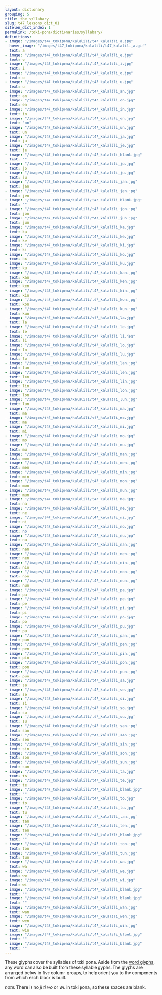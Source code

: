 ```yaml
---
layout: dictionary
grouping: 5
title: the syllabary
slug: t47_lessons_dict_01
sitelen_dict_index: 1
permalink: /toki-pona/dictionaries/syllabary/
definitions:
- image: "/images/t47_tokipona/kalalili/t47_kalalili_a.jpg"
  hover_image: "/images/t47_tokipona/kalalili/t47_kalalili_a.gif"
  text: a
- image: "/images/t47_tokipona/kalalili/t47_kalalili_e.jpg"
  text: e
- image: "/images/t47_tokipona/kalalili/t47_kalalili_i.jpg"
  text: i
- image: "/images/t47_tokipona/kalalili/t47_kalalili_o.jpg"
  text: o
- image: "/images/t47_tokipona/kalalili/t47_kalalili_u.jpg"
  text: u
- image: "/images/t47_tokipona/kalalili/t47_kalalili_an.jpg"
  text: an
- image: "/images/t47_tokipona/kalalili/t47_kalalili_en.jpg"
  text: en
- image: "/images/t47_tokipona/kalalili/t47_kalalili_in.jpg"
  text: in
- image: "/images/t47_tokipona/kalalili/t47_kalalili_on.jpg"
  text: "on"
- image: "/images/t47_tokipona/kalalili/t47_kalalili_un.jpg"
  text: un
- image: "/images/t47_tokipona/kalalili/t47_kalalili_ja.jpg"
  text: ja
- image: "/images/t47_tokipona/kalalili/t47_kalalili_je.jpg"
  text: je
- image: "/images/t47_tokipona/kalalili/t47_kalalili_blank.jpg"
  text: ""
- image: "/images/t47_tokipona/kalalili/t47_kalalili_jo.jpg"
  text: jo
- image: "/images/t47_tokipona/kalalili/t47_kalalili_ju.jpg"
  text: ju
- image: "/images/t47_tokipona/kalalili/t47_kalalili_jan.jpg"
  text: jan
- image: "/images/t47_tokipona/kalalili/t47_kalalili_jen.jpg"
  text: jen
- image: "/images/t47_tokipona/kalalili/t47_kalalili_blank.jpg"
  text: ""
- image: "/images/t47_tokipona/kalalili/t47_kalalili_jon.jpg"
  text: jon
- image: "/images/t47_tokipona/kalalili/t47_kalalili_jun.jpg"
  text: jun
- image: "/images/t47_tokipona/kalalili/t47_kalalili_ka.jpg"
  text: ka
- image: "/images/t47_tokipona/kalalili/t47_kalalili_ke.jpg"
  text: ke
- image: "/images/t47_tokipona/kalalili/t47_kalalili_ki.jpg"
  text: ki
- image: "/images/t47_tokipona/kalalili/t47_kalalili_ko.jpg"
  text: ko
- image: "/images/t47_tokipona/kalalili/t47_kalalili_ku.jpg"
  text: ku
- image: "/images/t47_tokipona/kalalili/t47_kalalili_kan.jpg"
  text: kan
- image: "/images/t47_tokipona/kalalili/t47_kalalili_ken.jpg"
  text: ken
- image: "/images/t47_tokipona/kalalili/t47_kalalili_kin.jpg"
  text: kin
- image: "/images/t47_tokipona/kalalili/t47_kalalili_kon.jpg"
  text: kon
- image: "/images/t47_tokipona/kalalili/t47_kalalili_kun.jpg"
  text: kun
- image: "/images/t47_tokipona/kalalili/t47_kalalili_la.jpg"
  text: la
- image: "/images/t47_tokipona/kalalili/t47_kalalili_le.jpg"
  text: le
- image: "/images/t47_tokipona/kalalili/t47_kalalili_li.jpg"
  text: li
- image: "/images/t47_tokipona/kalalili/t47_kalalili_lo.jpg"
  text: lo
- image: "/images/t47_tokipona/kalalili/t47_kalalili_lu.jpg"
  text: lu
- image: "/images/t47_tokipona/kalalili/t47_kalalili_lan.jpg"
  text: lan
- image: "/images/t47_tokipona/kalalili/t47_kalalili_len.jpg"
  text: len
- image: "/images/t47_tokipona/kalalili/t47_kalalili_lin.jpg"
  text: lin
- image: "/images/t47_tokipona/kalalili/t47_kalalili_lon.jpg"
  text: lon
- image: "/images/t47_tokipona/kalalili/t47_kalalili_lun.jpg"
  text: lun
- image: "/images/t47_tokipona/kalalili/t47_kalalili_ma.jpg"
  text: ma
- image: "/images/t47_tokipona/kalalili/t47_kalalili_me.jpg"
  text: me
- image: "/images/t47_tokipona/kalalili/t47_kalalili_mi.jpg"
  text: mi
- image: "/images/t47_tokipona/kalalili/t47_kalalili_mo.jpg"
  text: mo
- image: "/images/t47_tokipona/kalalili/t47_kalalili_mu.jpg"
  text: mu
- image: "/images/t47_tokipona/kalalili/t47_kalalili_man.jpg"
  text: man
- image: "/images/t47_tokipona/kalalili/t47_kalalili_men.jpg"
  text: men
- image: "/images/t47_tokipona/kalalili/t47_kalalili_min.jpg"
  text: min
- image: "/images/t47_tokipona/kalalili/t47_kalalili_mon.jpg"
  text: mon
- image: "/images/t47_tokipona/kalalili/t47_kalalili_mun.jpg"
  text: mun
- image: "/images/t47_tokipona/kalalili/t47_kalalili_na.jpg"
  text: na
- image: "/images/t47_tokipona/kalalili/t47_kalalili_ne.jpg"
  text: ne
- image: "/images/t47_tokipona/kalalili/t47_kalalili_ni.jpg"
  text: ni
- image: "/images/t47_tokipona/kalalili/t47_kalalili_no.jpg"
  text: no
- image: "/images/t47_tokipona/kalalili/t47_kalalili_nu.jpg"
  text: nu
- image: "/images/t47_tokipona/kalalili/t47_kalalili_nan.jpg"
  text: nan
- image: "/images/t47_tokipona/kalalili/t47_kalalili_nen.jpg"
  text: nen
- image: "/images/t47_tokipona/kalalili/t47_kalalili_nin.jpg"
  text: nin
- image: "/images/t47_tokipona/kalalili/t47_kalalili_non.jpg"
  text: non
- image: "/images/t47_tokipona/kalalili/t47_kalalili_nun.jpg"
  text: nun
- image: "/images/t47_tokipona/kalalili/t47_kalalili_pa.jpg"
  text: pa
- image: "/images/t47_tokipona/kalalili/t47_kalalili_pe.jpg"
  text: pe
- image: "/images/t47_tokipona/kalalili/t47_kalalili_pi.jpg"
  text: pi
- image: "/images/t47_tokipona/kalalili/t47_kalalili_po.jpg"
  text: po
- image: "/images/t47_tokipona/kalalili/t47_kalalili_pu.jpg"
  text: pu
- image: "/images/t47_tokipona/kalalili/t47_kalalili_pan.jpg"
  text: pan
- image: "/images/t47_tokipona/kalalili/t47_kalalili_pen.jpg"
  text: pen
- image: "/images/t47_tokipona/kalalili/t47_kalalili_pin.jpg"
  text: pin
- image: "/images/t47_tokipona/kalalili/t47_kalalili_pon.jpg"
  text: pon
- image: "/images/t47_tokipona/kalalili/t47_kalalili_pun.jpg"
  text: pun
- image: "/images/t47_tokipona/kalalili/t47_kalalili_sa.jpg"
  text: sa
- image: "/images/t47_tokipona/kalalili/t47_kalalili_se.jpg"
  text: se
- image: "/images/t47_tokipona/kalalili/t47_kalalili_si.jpg"
  text: si
- image: "/images/t47_tokipona/kalalili/t47_kalalili_so.jpg"
  text: so
- image: "/images/t47_tokipona/kalalili/t47_kalalili_su.jpg"
  text: su
- image: "/images/t47_tokipona/kalalili/t47_kalalili_san.jpg"
  text: san
- image: "/images/t47_tokipona/kalalili/t47_kalalili_sen.jpg"
  text: sen
- image: "/images/t47_tokipona/kalalili/t47_kalalili_sin.jpg"
  text: sin
- image: "/images/t47_tokipona/kalalili/t47_kalalili_son.jpg"
  text: son
- image: "/images/t47_tokipona/kalalili/t47_kalalili_sun.jpg"
  text: sun
- image: "/images/t47_tokipona/kalalili/t47_kalalili_ta.jpg"
  text: ta
- image: "/images/t47_tokipona/kalalili/t47_kalalili_te.jpg"
  text: te
- image: "/images/t47_tokipona/kalalili/t47_kalalili_blank.jpg"
  text: ""
- image: "/images/t47_tokipona/kalalili/t47_kalalili_to.jpg"
  text: to
- image: "/images/t47_tokipona/kalalili/t47_kalalili_tu.jpg"
  text: tu
- image: "/images/t47_tokipona/kalalili/t47_kalalili_tan.jpg"
  text: tan
- image: "/images/t47_tokipona/kalalili/t47_kalalili_ten.jpg"
  text: ten
- image: "/images/t47_tokipona/kalalili/t47_kalalili_blank.jpg"
  text: ""
- image: "/images/t47_tokipona/kalalili/t47_kalalili_ton.jpg"
  text: ton
- image: "/images/t47_tokipona/kalalili/t47_kalalili_tun.jpg"
  text: tun
- image: "/images/t47_tokipona/kalalili/t47_kalalili_wa.jpg"
  text: wa
- image: "/images/t47_tokipona/kalalili/t47_kalalili_we.jpg"
  text: we
- image: "/images/t47_tokipona/kalalili/t47_kalalili_wi.jpg"
  text: wi
- image: "/images/t47_tokipona/kalalili/t47_kalalili_blank.jpg"
  text: ""
- image: "/images/t47_tokipona/kalalili/t47_kalalili_blank.jpg"
  text: ""
- image: "/images/t47_tokipona/kalalili/t47_kalalili_wan.jpg"
  text: wan
- image: "/images/t47_tokipona/kalalili/t47_kalalili_wen.jpg"
  text: wen
- image: "/images/t47_tokipona/kalalili/t47_kalalili_win.jpg"
  text: win
- image: "/images/t47_tokipona/kalalili/t47_kalalili_blank.jpg"
  text: ""
- image: "/images/t47_tokipona/kalalili/t47_kalalili_blank.jpg"
  text: ""
---
```


These glyphs cover the syllables of toki pona.  Aside from the [word glyphs](/toki-pona/dictionaries/glyphs/), any word can also be built from these syllable gyphs. The glyphs are arranged below in five column groups, to help orient you to the components from which each block is built.

_note:_ There is no _ji_ _ti_ _wo_ or _wu_ in toki pona, so these spaces are blank.



